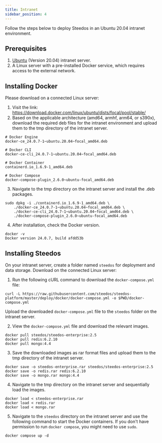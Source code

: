 ```yaml
---
title: Intranet
sidebar_position: 4
---
```


Follow the steps below to deploy Steedos in an Ubuntu 20.04 intranet environment.

## Prerequisites

1. [Ubuntu](https://releases.ubuntu.com/20.04/) (Version 20.04) intranet server.
2. A Linux server with a pre-installed Docker service, which requires access to the external network.

## Installing Docker
Please download on a connected Linux server:
1. Visit the link: https://download.docker.com/linux/ubuntu/dists/focal/pool/stable/
2. Based on the applicable architecture (amd64, armhf, arm64, or s390x), download the required deb files for the intranet environment and upload them to the tmp directory of the intranet server.

```shell
# Docker Engine
docker-ce_24.0.7-1~ubuntu.20.04~focal_amd64.deb

# Docker CLI
docker-ce-cli_24.0.7-1~ubuntu.20.04~focal_amd64.deb

# Docker Container
containerd.io_1.6.9-1_amd64.deb

# Docker Compose
docker-compose-plugin_2.6.0~ubuntu-focal_amd64.deb
```

3. Navigate to the tmp directory on the intranet server and install the .deb packages.

```shell
sudo dpkg -i ./containerd.io_1.6.9-1_amd64.deb \
    ./docker-ce_24.0.7-1~ubuntu.20.04~focal_amd64.deb \
    ./docker-ce-cli_24.0.7-1~ubuntu.20.04~focal_amd64.deb \
    ./docker-compose-plugin_2.6.0~ubuntu-focal_amd64.deb
```

4. After installation, check the Docker version.

```shell
docker -v
Docker version 24.0.7, build afdd53b
```

## Installing Steedos

On your intranet server, create a folder named `steedos` for deployment and data storage. Download on the connected Linux server:
1. Run the following cURL command to download the `docker-compose.yml` file:

```shell
curl -L https://raw.githubusercontent.com/steedos/steedos-platform/master/deploy/docker/docker-compose.yml -o $PWD/docker-compose.yml
```

Upload the downloaded `docker-compose.yml` file to the `steedos` folder on the intranet server.

2. View the `docker-compose.yml` file and download the relevant images.

```shell
docker pull steedos/steedos-enterprise:2.5
docker pull redis:6.2.10
docker pull mongo:4.4
```

3. Save the downloaded images as rar format files and upload them to the tmp directory of the intranet server.

```shell
docker save -o steedos-enterprise.rar steedos/steedos-enterprise:2.5
docker save -o redis.rar redis:6.2.10
docker save -o mongo.rar mongo:4.4
```

4. Navigate to the tmp directory on the intranet server and sequentially load the images.

```shell
docker load < steedos-enterprise.rar
docker load < redis.rar
docker load < mongo.rar
```

5. Navigate to the `steedos` directory on the intranet server and use the following command to start the Docker containers. If you don't have permission to run `docker compose`, you might need to use `sudo`.

```shell
docker compose up -d
```
